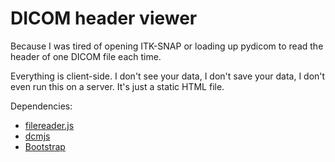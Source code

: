 # DICOM header viewer

Because I was tired of opening ITK-SNAP or loading up pydicom to read the header of one DICOM file each time.

Everything is client-side. I don't see your data, I don't save your data, I don't even run this on a server. It's just a static HTML file.

Dependencies:
- [filereader.js](https://github.com/bgrins/filereader.js)
- [dcmjs](https://github.com/dcmjs-org/dcmjs)
- [Bootstrap](https://getbootstrap.com/)